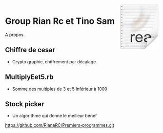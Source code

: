 <img src="icon.png" align="right" />

# Group Rian Rc et Tino Sam
> 

A propos.
## Chiffre de cesar
- Crypto graphie, chiffrement par décalage 

## MultiplyEet5.rb
- Somme des multiples de 3 et 5 inférieur à 1000

## Stock picker

- Un algorithme qui donne le meilleur bénef

https://github.com/RianaRC/Premiers-programmes.git


